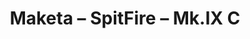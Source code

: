 ---
layout: product
title: "Maketa – SpitFire – Mk.IX C"
price: "4300" 
desc: "Maketa"
img_path: "/assets/img/AK148001.jpg"
brand: "AK"
available: true
special_offer: false
new: false
soon: false
cat: "010000"
subcat: "012100"
subsubcat: "00"
sifra: "AK148001"
---